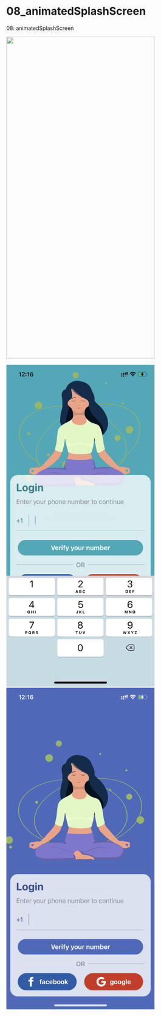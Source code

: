# 08_animatedSplashScreen

08: animatedSplashScreen

<img src="https://media.giphy.com/media/njWntoShbXFIVe3iIE/giphy.gif" width="390" height="844"/>  




<img src="/light.PNG" width="390" height="844"/>  <img src="/dark.PNG" width="390" height="844"/>
